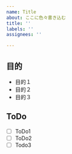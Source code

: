 ```yaml
---
name: Title
about: ここに色々書き込む
title: ''
labels: ''
assignees: ''

---
```


## 目的
* 目的１
* 目的２
* 目的３

## ToDo
- [ ] ToDo1
- [ ] ToDo2
- [ ] Todo3
